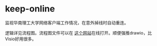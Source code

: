 # keep-online
监视华南理工大学网络客户端工作情况，在意外掉线时自动重连。

逻辑详见流程图。流程图文件可以在 [这个网站](http://draw.io)在线打开。顺便强推drawio，比Visio好用很多。
